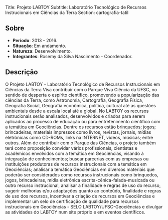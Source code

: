 Title: Projeto LABTOY
Subtitle: Laboratório Tecnológico de Recursos Instrucionais em Ciências da Terra
Section: cartografia-tatil

## Sobre

- **Período**: 2013 - 2016.
- **Situação**: Em andamento.
- **Natureza**: Desenvolvimento.
- **Integrantes**: Rosemy da Silva Nascimento - Coordenador.

## Descrição

O Projeto LABTOY - Laboratório Tecnológico de Recursos Instrucionais em
Ciências da Terra Visa contribuir com o Parque Viva Ciência da UFSC, no sentido
de desperta o espírito cientifico, promovendo a popularização das ciências da
Terra, como Astronomia, Cartografia, Geografia Física, Geografia Social,
Geografia econômica, política, cultural até as questões ambientais desde a
escala local até a global. No LABTOY os recursos instrucionais serão
analisados, desenvolvidos e criados para serem aplicados ao processo de
educação ou para entretenimento científico com a temática em Geociências.
Dentre os recursos estão brinquedos; jogos; brincadeiras, materiais impressos
como livros, revistas, jornais, mídias eletrônicas como CD-ROMs, links na
INTERNET, vídeos, músicas; entre outros. Além de contribuir com o Parque das
Ciências, o projeto também terá como proposição convidar vários profissionais,
cientistas e acadêmicos envolvidos com a temática em Geociências, visando à
integração de conhecimentos; buscar parcerias com as empresas ou instituições
produtoras de recursos instrucionais com a temática em Geociências; analisar a
temática Geociências em diversos materiais que poderão ser considerados como
recursos instrucionais como brinquedos, jogos, brincadeiras, mídia eletrônica
escrita-cênica-falada-musicada ou outro recurso instrucional, analisar a
finalidade e regras de uso do recurso, sugerir melhorias e/ou adaptações quanto
ao conteúdo, finalidade e regras de uso dos recursos, incentivar a criação de
recursos em Geociências e implementar um selo de certificação de qualidade para
recursos instrucionais em Geociências - SELO LABTOY/UFSC-Geociências e divulgar
as atividades do LABTOY num site próprio e em eventos científicos.
